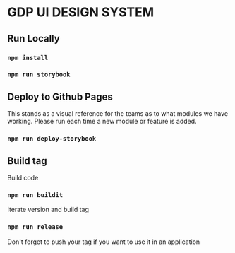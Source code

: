 # GDP UI DESIGN SYSTEM

## Run Locally
### `npm install`
### `npm run storybook`

## Deploy to Github Pages
This stands as a visual reference for the teams as to what modules we have working.
Please run each time a new module or feature is added.
### `npm run deploy-storybook`

## Build tag
Build code
### `npm run buildit`
Iterate version and build tag
### `npm run release`
Don't forget to push your tag if you want to use it in an application

